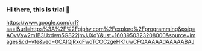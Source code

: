 ### Hi there, this is trial 👋
https://www.google.com/url?sa=i&url=https%3A%2F%2Fgiphy.com%2Fexplore%2Fprogramming&psig=AOvVaw2m1B3Uxdwn5G822jmJJXqY&ust=1603950323208000&source=images&cd=vfe&ved=0CAIQjRxqFwoTCOCzgeHK1uwCFQAAAAAdAAAAABAJ
<!--
**mhilmiarikmert/mhilmiarikmert** is a ✨ _special_ ✨ repository because its `README.md` (this file) appears on your GitHub profile.

Here are some ideas to get you started:

🔭 I’m currently working on ...
- 🌱 I’m currently learning ...
- 👯 I’m looking to collaborate on ...
- 🤔 I’m looking for help with ...
- 💬 Ask me about ...
- 📫 How to reach me: ...
- 😄 Pronouns: ...
- ⚡ Fun fact: ...
-->
